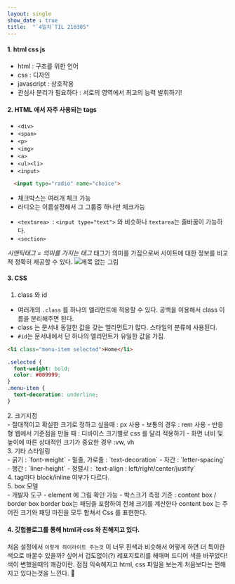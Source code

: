 ```yaml
---
layout: single
show_date : true
title:  "`4일차`TIL 210305"
---
```


#### 1. html css js
- html : 구조를 위한 언어
- css : 디자인
- javascript : 상호작용
- 관심사 분리가 필요하다 : 서로의 영역에서 최고의 능력 발휘하기!


#### 2. HTML 에서 자주 사용되는 tags
- `<div>`
- `<span>`
- `<p>`
- `<img>`
- `<a>`
- `<ul><li>`
- `<input>`
```html
  <input type="radio" name="choice">
```
  * 체크박스는 여러개 체크 가능
  * 라디오는 이름설정해서 그 그룹중 하나만 체크가능
- `<textarea> `: `<input type="text">` 와 비슷하나 `textarea`는 줄바꿈이 가능하다.
- `<section>`

_시맨틱태그 = 의미를 가지는 태그_
태그가 의미를 가짐으로써 사이트에 대한 정보를 비교적 정확히 제공할 수 있다.
![제목 없는 그림](https://user-images.githubusercontent.com/79474304/110137490-4232c000-7e14-11eb-966b-895492a8f352.png)

#### 3. CSS
  1. class 와 id
- 여러개의 `.class` 를 하나의 엘리먼트에 적용할 수 있다. 공백을 이용해서 class 이름을 분리해주면 된다.
- class 는 문서내 동일한 값을 갖는 엘리먼트가 많다. 스타일의 분류에 사용된다.
- `#id`는 문서내에서 단 하나의 엘리먼트가 유일한 값을 가짐.

```html
<li class="menu-item selected">Home</li>
```

```css
.selected {
  font-weight: bold;
  color: #009999;
}
.menu-item {
  text-decoration: underline;
}
```


  <div>2. 크기지정</div>
    - 절대적이고 확실한 크기로 정하고 싶을때 : px 사용
    - 보통의 경우 : rem 사용 
    - 반응형 웹에서 기준점을 만들 때 : 디바이스 크기별로 css 를 달리 적용하기
    - 화면 너비 및 높이에 따른 상대적인 크기가 중요한 경우 :vw, vh
  <div>3. 기타 스타일링</div>
    - 굵기 : `font-weight`
    - 밑줄, 가로줄 : `text-decoration`
    - 자간 : `letter-spacing`
    - 행간 : `liner-height`
    - 정렬시 : `text-align : left/right/center/justify`
    
  <div>4. tag마다 block/inline 여부가 다르다.</div>
  <div>5. box 모델</div>
    - 개발자 도구 - element 에 그림 확인 가능
    - 박스크기 측정 기준 : content box / border box
      border box는 패딩을 포함하여 전체 크기를 계산한다
      content box 는 주어진 크기와 패딩 마진을 모두 합쳐서 Css 를 표현한다.

#### 4. 깃헙블로그를 통해 html과 css 와 친해지고 있다.
처음 설정에서 `이렇게 하이라이트 주는것` 이 너무 흰색과 비슷해서 어떻게 하면 더 특이한 색으로 바꿀수 있을까?
싶어서 겁도없이(?) 레포지토리를 헤매며 드디어 색을 바꾸었다! 색이 변했을때의 쾌감이란.
점점 익숙해지고 html, css 파일을 보는게 처음보다는 편해지고 있다는것을 느낀다. 🙊

